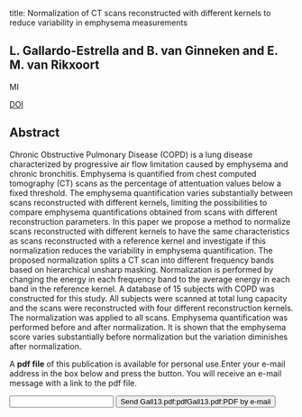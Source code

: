 title: Normalization of CT scans reconstructed with different kernels to reduce variability in emphysema measurements

## L. Gallardo-Estrella and B. van Ginneken and E. M. van Rikxoort
MI

<a href="https://doi.org/10.1117/12.2007962">DOI</a>

## Abstract
Chronic Obstructive Pulmonary Disease (COPD) is a lung disease characterized by progressive air flow limitation caused by emphysema and chronic bronchitis. Emphysema is quantified from chest computed tomography (CT) scans as the percentage of attentuation values below a fixed threshold. The emphysema quantification varies substantially between scans reconstructed with different kernels, limiting the possibilities to compare emphysema quantifications obtained from scans with different reconstruction parameters. In this paper we propose a method to normalize scans reconstructed with different kernels to have the same characteristics as scans reconstructed with a reference kernel and investigate if this normalization reduces the variability in emphysema quantification. The proposed normalization splits a CT scan into different frequency bands based on hierarchical unsharp masking. Normalization is performed by changing the energy in each frequency band to the average energy in each band in the reference kernel. A database of 15 subjects with COPD was constructed for this study. All subjects were scanned at total lung capacity and the scans were reconstructed with four different reconstruction kernels. The normalization was applied to all scans. Emphysema quantification was performed before and after normalization. It is shown that the emphysema score varies substantially before normalization but the variation diminishes after normalization.

A <b>pdf file</b> of this publication is available for personal use.Enter your e-mail address in the box below and press the button. You will receive an e-mail message with a link to the pdf file.
<form action="sender.php">  <input type="text" name="email">  <input type="submit" value="Send Gall13.pdf:pdfGall13.pdf:PDF by e-mail"></form>